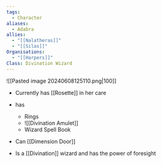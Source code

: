 ```yaml
---
tags:
  - Character
aliases:
  - Adabra
allies:
  - "[[Nalatheras]]"
  - "[[Silas]]"
Organisations:
  - "[[Harpers]]"
Class: Divination Wizard
---
```


![[Pasted image 20240608125110.png|100]]

- Currently has [[Rosette]] in her care
- has
	- Rings
	- ![[Divination Amulet]]
	- Wizard Spell Book

- Can [[Dimension Door]]
- Is a [[Divination]] wizard and has the power of foresight